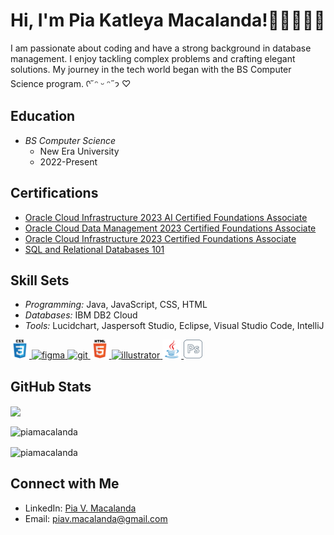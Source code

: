 # Hi, I'm Pia Katleya Macalanda!🌿🦋🧺🍄🤍

I am passionate about coding and have a strong background in database management. I enjoy tackling complex problems and crafting elegant solutions. My journey in the tech world began with the BS Computer Science program. ᡣ˶ᵔ ᵕ ᵔ˶𐭩 ♡

## Education
- *BS Computer Science*
  - New Era University
  - 2022-Present

## Certifications
- [Oracle Cloud Infrastructure 2023 AI Certified Foundations Associate](https://catalog-education.oracle.com/pls/certview/sharebadge?id=1D77D1FFA965588B3E7DA95E28C91D2D006CCAA81C628C8A8CF00AAB6EDED7E9)
- [Oracle Cloud Data Management 2023 Certified Foundations Associate](https://catalog-education.oracle.com/pls/certview/sharebadge?id=2651A0B1D23ECC7FD2FB5F2AA4A8503A68306DC499AB43C976663E2830067F5F)
- [Oracle Cloud Infrastructure 2023 Certified Foundations Associate](https://catalog-education.oracle.com/pls/certview/sharebadge?id=1E2BF9A1E3318936F33757288693A391543A50CA1C18906EA7AA131D174548F2)
- [SQL and Relational Databases 101](https://courses.cognitiveclass.ai/certificates/6d9798cf897643ca9e53305a7bdb9bb7)

## Skill Sets
- *Programming:* Java, JavaScript, CSS, HTML
- *Databases:* IBM DB2 Cloud
- *Tools:* Lucidchart, Jaspersoft Studio, Eclipse, Visual Studio Code, IntelliJ

<p align="left"> <a href="https://www.w3schools.com/css/" target="_blank" rel="noreferrer"> <img src="https://raw.githubusercontent.com/devicons/devicon/master/icons/css3/css3-original-wordmark.svg" alt="css3" width="30" height="30"/> </a> <a href="https://www.figma.com/" target="_blank" rel="noreferrer"> <img src="https://www.vectorlogo.zone/logos/figma/figma-icon.svg" alt="figma" width="30" height="30"/> </a> <a href="https://git-scm.com/" target="_blank" rel="noreferrer"> <img src="https://www.vectorlogo.zone/logos/git-scm/git-scm-icon.svg" alt="git" width="30" height="30"/> </a> <a href="https://www.w3.org/html/" target="_blank" rel="noreferrer"> <img src="https://raw.githubusercontent.com/devicons/devicon/master/icons/html5/html5-original-wordmark.svg" alt="html5" width="30" height="30"/> </a> <a href="https://www.adobe.com/in/products/illustrator.html" target="_blank" rel="noreferrer"> <img src="https://www.vectorlogo.zone/logos/adobe_illustrator/adobe_illustrator-icon.svg" alt="illustrator" width="30" height="30"/> </a> <a href="https://www.java.com" target="_blank" rel="noreferrer"> <img src="https://raw.githubusercontent.com/devicons/devicon/master/icons/java/java-original.svg" alt="java" width="30" height="30"/> </a> <a href="https://www.photoshop.com/en" target="_blank" rel="noreferrer"> <img src="https://raw.githubusercontent.com/devicons/devicon/master/icons/photoshop/photoshop-line.svg" alt="photoshop" width="30" height="30"/> </a> </p>

## GitHub Stats
<p><img align="center" src="https://github-readme-stats.vercel.app/api?username=PiaMacalanda&show_icons=true&hide=stars&theme=flag-india" /></p>

<p><img align="center" src="https://github-readme-streak-stats.herokuapp.com/?user=piamacalanda&" alt="piamacalanda" /></p>

<p><img align="center" src="https://github-readme-stats.vercel.app/api/top-langs?username=piamacalanda&show_icons=true&locale=en&layout=compact&theme=flag-india" alt="piamacalanda" /></p>

## Connect with Me
- LinkedIn: [Pia V. Macalanda](https://www.linkedin.com/in/pia-katleya-macalanda-8a97252a2/)
- Email: piav.macalanda@gmail.com
